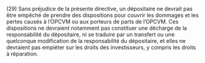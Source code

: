 (29) Sans préjudice de la présente directive, un dépositaire ne devrait pas être empêché de prendre des dispositions pour couvrir les dommages et les pertes causés à l’OPCVM ou aux porteurs de parts de l’OPCVM. Ces dispositions ne devraient notamment pas constituer une décharge de la responsabilité du dépositaire, ni se traduire par un transfert ou une quelconque modification de la responsabilité du dépositaire, et elles ne devraient pas empiéter sur les droits des investisseurs, y compris les droits à réparation.